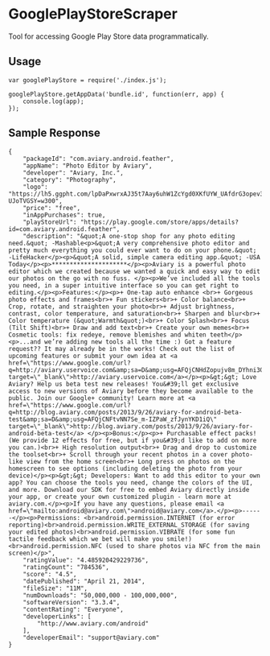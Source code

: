 # GooglePlayStoreScraper

Tool for accessing Google Play Store data programmatically.

## Usage

    var googlePlayStore = require('./index.js');

    googlePlayStore.getAppData('bundle.id', function(err, app) {
        console.log(app);
    });

## Sample Response

    {
        "packageId": "com.aviary.android.feather",
        "appName": "Photo Editor by Aviary",
        "developer": "Aviary, Inc.",
        "category": "Photography",
        "logo": "https://lh5.ggpht.com/lpDaPxwrxAJ35t7Aay6uhW1ZcYgd0XKfUYW_UAfdrG3opev3dNCBDSqxv1B-UJoTVGSY=w300",
        "price": "free",
        "inAppPurchases": true,
        "playStoreUrl": "https://play.google.com/store/apps/details?id=com.aviary.android.feather",
        "description": "&quot;A one-stop shop for any photo editing need.&quot; -Mashable<p>&quot;A very comprehensive photo editor and pretty much everything you could ever want to do on your phone.&quot; -LifeHacker</p><p>&quot;A solid, simple camera editing app.&quot; -USA Today</p><p>*********************</p><p>Aviary is a powerful photo editor which we created because we wanted a quick and easy way to edit our photos on the go with no fuss. </p><p>We’ve included all the tools you need, in a super intuitive interface so you can get right to editing.</p><p>Features:</p><p>+ One-tap auto enhance <br>+ Gorgeous photo effects and frames<br>+ Fun stickers<br>+ Color balance<br>+ Crop, rotate, and straighten your photo<br>+ Adjust brightness, contrast, color temperature, and saturation<br>+ Sharpen and blur<br>+ Color temperature (&quot;Warmth&quot;)<br>+ Color Splash<br>+ Focus (Tilt Shift)<br>+ Draw and add text<br>+ Create your own memes<br>+ Cosmetic tools: fix redeye, remove blemishes and whiten teeth</p><p>...and we’re adding new tools all the time :) Got a feature request?? It may already be in the works! Check out the list of upcoming features or submit your own idea at <a href=\"https://www.google.com/url?q=http://aviary.uservoice.com&amp;sa=D&amp;usg=AFQjCNHdZopujv8m_DYhni3O9vamJvz5NQ\" target=\"_blank\">http://aviary.uservoice.com</a></p><p>&gt;&gt; Love Aviary? Help us beta test new releases! You&#39;ll get exclusive access to new versions of Aviary before they become available to the public. Join our Google+ community! Learn more at <a href=\"https://www.google.com/url?q=http://blog.aviary.com/posts/2013/9/26/aviary-for-android-beta-test&amp;sa=D&amp;usg=AFQjCNFtvNN7Se_m-IZPaW_zfJynYKD1iQ\" target=\"_blank\">http://blog.aviary.com/posts/2013/9/26/aviary-for-android-beta-test</a> </p><p>Bonus:</p><p>+ Purchasable effect packs! (We provide 12 effects for free, but if you&#39;d like to add on more you can.)<br>+ High resolution output<br>+ Drag and drop to customize the toolset<br>+ Scroll through your recent photos in a cover photo-like view from the home screen<br>+ Long press on photos on the homescreen to see options (including deleting the photo from your device)</p><p>&gt;&gt; Developers: Want to add this editor to your own app? You can choose the tools you need, change the colors of the UI, and more. Download our SDK for free to embed Aviary directly inside your app, or create your own customized plugin - learn more at aviary.com.</p><p>If you have any questions, please email <a href=\"mailto:android@aviary.com\">android@aviary.com</a>.</p><p>------</p><p>Permissions: <br>android.permission.INTERNET (for error reporting)<br>android.permission.WRITE_EXTERNAL_STORAGE (for saving your edited photos)<br>android.permission.VIBRATE (for some fun tactile feedback which we bet will make you smile!)<br>android.permission.NFC (used to share photos via NFC from the main screen)</p>",
        "ratingValue": "4.485920429229736",
        "ratingCount": "784536",
        "score": "4.5",
        "datePublished": "April 21, 2014",
        "fileSize": "11M",
        "numDownloads": "50,000,000 - 100,000,000",
        "softwareVersion": "3.3.4",
        "contentRating": "Everyone",
        "developerLinks": [
            "http://www.aviary.com/android"
        ],
        "developerEmail": "support@aviary.com"
    }